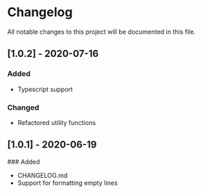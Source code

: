 # Changelog
All notable changes to this project will be documented in this file.

## [1.0.2] - 2020-07-16

### Added
- Typescript support

### Changed
- Refactored utility functions

## [1.0.1] - 2020-06-19

### Added
- CHANGELOG.md
- Support for formatting empty lines
